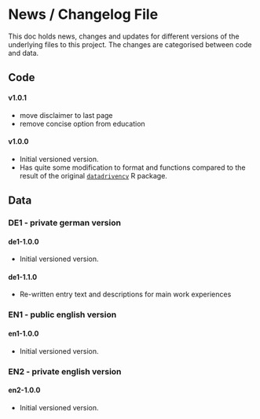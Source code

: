 # News / Changelog File

This doc holds news, changes and updates for different versions of the underlying files to this project. The changes are categorised between code and data.

## Code

#### v1.0.1

- move disclaimer to last page
- remove concise option from education

#### v1.0.0

- Initial versioned version.
- Has quite some modification to format and functions compared to the result of the original [`datadrivencv`](http://nickstrayer.me/datadrivencv/) R package.

## Data

### DE1 - private german version

#### de1-1.0.0

- Initial versioned version.

#### de1-1.1.0

- Re-written entry text and descriptions for main work experiences


### EN1 - public english version

#### en1-1.0.0

- Initial versioned version.


### EN2 - private english version

#### en2-1.0.0

- Initial versioned version.

